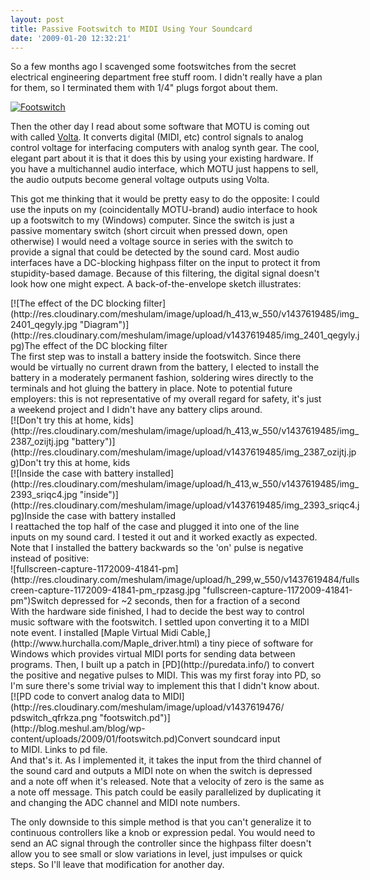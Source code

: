 ```yaml
---
layout: post
title: Passive Footswitch to MIDI Using Your Soundcard
date: '2009-01-20 12:32:21'
---
```



So a few months ago I scavenged some footswitches from the secret electrical engineering department free stuff room. I didn't really have a plan for them, so I terminated them with 1/4" plugs forgot about them.

[![Footswitch](http://res.cloudinary.com/meshulam/image/upload/h_413,w_550/v1437619486/img_2398_ewut7g.jpg "Footswitch")](http://res.cloudinary.com/meshulam/image/upload/v1437619486/img_2398_ewut7g.jpg)

Then the other day I read about some software that MOTU is coming out with called [Volta](http://createdigitalmusic.com/2009/01/16/analog-meet-digital-motu-volta-connects-the-mac-to-cv-synths-effects-graphically/). It converts digital (MIDI, etc) control signals to analog control voltage for interfacing computers with analog synth gear. The cool, elegant part about it is that it does this by using your existing hardware. If you have a multichannel audio interface, which MOTU just happens to sell, the audio outputs become general voltage outputs using Volta.

This got me thinking that it would be pretty easy to do the opposite: I could use the inputs on my (coincidentally MOTU-brand) audio interface to hook up a footswitch to my (Windows) computer. Since the switch is just a passive momentary switch (short circuit when pressed down, open otherwise) I would need a voltage source in series with the switch to provide a signal that could be detected by the sound card. Most audio interfaces have a DC-blocking highpass filter on the input to protect it from stupidity-based damage. Because of this filtering, the digital signal doesn't look how one might expect. A back-of-the-envelope sketch illustrates:

<div class="wp-caption aligncenter" id="attachment_199" style="width: 560px">[![The effect of the DC blocking filter](http://res.cloudinary.com/meshulam/image/upload/h_413,w_550/v1437619485/img_2401_qegyly.jpg "Diagram")](http://res.cloudinary.com/meshulam/image/upload/v1437619485/img_2401_qegyly.jpg)The effect of the DC blocking filter

</div>The first step was to install a battery inside the footswitch. Since there would be virtually no current drawn from the battery, I elected to install the battery in a moderately permanent fashion, soldering wires directly to the terminals and hot gluing the battery in place. Note to potential future employers: this is not representative of my overall regard for safety, it's just a weekend project and I didn't have any battery clips around.

<div class="wp-caption aligncenter" id="attachment_200" style="width: 560px">[![Don't try this at home, kids](http://res.cloudinary.com/meshulam/image/upload/h_413,w_550/v1437619485/img_2387_ozijtj.jpg "battery")](http://res.cloudinary.com/meshulam/image/upload/v1437619485/img_2387_ozijtj.jpg)Don't try this at home, kids

</div><div class="wp-caption aligncenter" id="attachment_201" style="width: 560px">[![Inside the case with battery installed](http://res.cloudinary.com/meshulam/image/upload/h_413,w_550/v1437619485/img_2393_sriqc4.jpg "inside")](http://res.cloudinary.com/meshulam/image/upload/v1437619485/img_2393_sriqc4.jpg)Inside the case with battery installed

</div>I reattached the top half of the case and plugged it into one of the line inputs on my sound card. I tested it out and it worked exactly as expected. Note that I installed the battery backwards so the 'on' pulse is negative instead of positive:

<div class="wp-caption aligncenter" id="attachment_202" style="width: 560px">![fullscreen-capture-1172009-41841-pm](http://res.cloudinary.com/meshulam/image/upload/h_299,w_550/v1437619484/fullscreen-capture-1172009-41841-pm_rpzasg.jpg "fullscreen-capture-1172009-41841-pm")Switch depressed for ~2 seconds, then for a fraction of a second

</div>With the hardware side finished, I had to decide the best way to control music software with the footswitch. I settled upon converting it to a MIDI note event. I installed [Maple Virtual Midi Cable,](http://www.hurchalla.com/Maple_driver.html) a tiny piece of software for Windows which provides virtual MIDI ports for sending data between programs. Then, I built up a patch in [PD](http://puredata.info/) to convert the positive and negative pulses to MIDI. This was my first foray into PD, so I'm sure there's some trivial way to implement this that I didn't know about.

<div class="wp-caption aligncenter" id="attachment_206" style="width: 443px">[![PD code to convert analog data to MIDI](http://res.cloudinary.com/meshulam/image/upload/v1437619476/pdswitch_qfrkza.png "footswitch.pd")](http://blog.meshul.am/blog/wp-content/uploads/2009/01/footswitch.pd)Convert soundcard input to MIDI. Links to pd file.

</div>And that's it. As I implemented it, it takes the input from the third channel of the sound card and outputs a MIDI note on when the switch is depressed and a note off when it's released. Note that a velocity of zero is the same as a note off message. This patch could be easily parallelized by duplicating it and changing the ADC channel and MIDI note numbers.

The only downside to this simple method is that you can't generalize it to continuous controllers like a knob or expression pedal. You would need to send an AC signal through the controller since the highpass filter doesn't allow you to see small or slow variations in level, just impulses or quick steps. So I'll leave that modification for another day.


